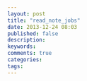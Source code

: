 ```yaml
---
layout: post
title: "read_note_jobs"
date: 2013-12-24 08:03
published: false
description: 
keywords: 
comments: true
categories: 
tags: 
---
```

